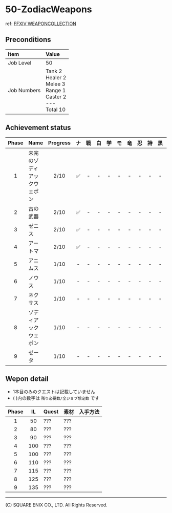 # 50-ZodiacWeapons

ref: [FFXIV WEAPONCOLLECTION](https://weapon.ffxivcollection.com/where/zw/)

## Preconditions

| Item | Value |
| :--- | :--- |
| Job Level | 50 |
| Job Numbers | Tank 2<br />Healer 2<br />Melee 3<br />Range 1<br />Caster 2<br />---<br />Total 10 |

## Achievement status

| Phase | Name | Progress | ナ | 戦 | 白 | 学 | モ | 竜 | 忍 | 詩 | 黒 | 召 |
| :---: | :--- | :---: | :---: | :---: | :---: | :---: | :---: | :---: | :---: | :---: | :---: | :---: |
| 1 | 未完のゾディアックウェポン | 2/10 | ✅ | - | - | - | - | - | - | - | - | ✅ |
| 2 | 古の武器 | 2/10 | ✅ | - | - | - | - | - | - | - | - | ✅ |
| 3 | ゼニス | 2/10 | ✅ | - | - | - | - | - | - | - | - | ✅ |
| 4 | アートマ | 2/10 | ✅ | - | - | - | - | - | - | - | - | ✅ |
| 5 | アニムス | 1/10 | - | - | - | - | - | - | - | - | - | ✅ |
| 6 | ノウス | 1/10 | - | - | - | - | - | - | - | - | - | ✅ |
| 7 | ネクサス | 1/10 | - | - | - | - | - | - | - | - | - | ✅ |
| 8 | ゾディアックウェポン | 1/10 | - | - | - | - | - | - | - | - | - | ✅ |
| 9 | ゼータ | 1/10 | - | - | - | - | - | - | - | - | - | ✅ |

## Wepon detail

- 1本目のみのクエストは記載していません
- ( )内の数字は `残り必要数/全ジョブ想定数` です

| Phase | IL | Quest | 素材 | 入手方法 |
| :---: | :---: | :--- | :--- | :--- |
| 1 | 50 | ??? | ??? | 
| 2 | 80 | ??? | ??? | 
| 3 | 90 | ??? | ??? | 
| 4 | 100 | ??? | ??? | 
| 5 | 100 | ??? | ??? | 
| 6 | 110 | ??? | ??? | 
| 7 | 115 | ??? | ??? | 
| 8 | 125 | ??? | ??? | 
| 9 | 135 | ??? | ??? | 

---
(C) SQUARE ENIX CO., LTD. All Rights Reserved.
